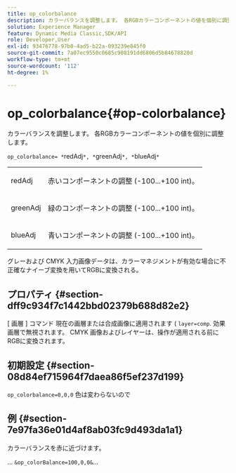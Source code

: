 ```yaml
---
title: op_colorbalance
description: カラーバランスを調整します。 各RGBカラーコンポーネントの値を個別に調整します。
solution: Experience Manager
feature: Dynamic Media Classic,SDK/API
role: Developer,User
exl-id: 93476778-97b0-4ad5-b22a-093239e845f0
source-git-commit: 7a07ec9550c0685c908191dd6806d5b84678820d
workflow-type: tm+mt
source-wordcount: '112'
ht-degree: 1%

---
```


# op_colorbalance{#op-colorbalance}

カラーバランスを調整します。 各RGBカラーコンポーネントの値を個別に調整します。

`op_colorbalance= *`redAdj`*, *`greenAdj`*, *`blueAdj`*`

<table id="simpletable_BBDAA6FE9A0E48E3BD8304BDED776713"> 
 <tr class="strow"> 
  <td class="stentry"> <p><span class="varname"> redAdj</span> </p></td> 
  <td class="stentry"> <p>赤いコンポーネントの調整 (-100...+100 int)。 </p></td> 
 </tr> 
 <tr class="strow"> 
  <td class="stentry"> <p><span class="varname"> greenAdj</span> </p></td> 
  <td class="stentry"> <p>緑のコンポーネントの調整 (-100...+100 int)。 </p></td> 
 </tr> 
 <tr class="strow"> 
  <td class="stentry"> <p><span class="varname"> blueAdj</span> </p></td> 
  <td class="stentry"> <p>青いコンポーネントの調整 (-100...+100 int)。 </p></td> 
 </tr> 
</table>

グレーおよび CMYK 入力画像データは、カラーマネジメントが有効な場合に不正確なナイーブ変換を用いてRGBに変換される。

## プロパティ {#section-dff9c934f7c1442bbd02379b688d82e2}

[ 画層 ] コマンド 現在の画層または合成画像に適用されます ( `layer=comp`. 効果画層で無視されます。 CMYK 画像およびレイヤーは、操作が適用される前にRGBに変換されます。

## 初期設定 {#section-08d84ef715964f7daea86f5ef237d199}

`op_colorbalance=0,0,0` 色は変わらないので

## 例 {#section-7e97fa36e01d4af8ab03fc9d493da1a1}

カラーバランスを赤に近づけます。

... `&op_colorBalance=100,0,0&`...
